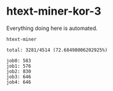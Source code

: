 # htext-miner-kor-3

Everything doing here is automated.

```
htext-miner

total: 3281/4514 (72.68498006202925%)

job0: 583
job1: 576
job2: 830
job3: 646
job4: 646
```